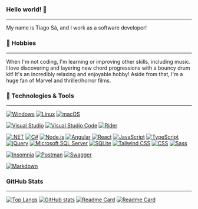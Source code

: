 ### Hello world! 👋

---

My name is Tiago Sá, and I work as a software developer!

### 🍿 Hobbies

---

When I'm not coding, I'm learning or improving other skills, including music. I love discovering and layering new chord progressions with a bouncy drum kit! It's an incredibly relaxing and enjoyable hobby!
Aside from that, I'm a huge fan of Marvel and thriller/horror films. 

### 🔧 Technologies & Tools

---
[![Windows](https://custom-icon-badges.demolab.com/badge/Windows-0078D6?logo=windows11&logoColor=white)](#)
[![Linux](https://img.shields.io/badge/Linux-FCC624?logo=linux&logoColor=black)](#)
[![macOS](https://img.shields.io/badge/macOS-000000?logo=apple&logoColor=F0F0F0)](#)

[![Visual Studio](https://custom-icon-badges.demolab.com/badge/Visual%20Studio-5C2D91.svg?&logo=visualstudio&logoColor=white)](#)
[![Visual Studio Code](https://custom-icon-badges.demolab.com/badge/Visual%20Studio%20Code-0078d7.svg?logo=vsc&logoColor=white)](#)
[![Rider](https://img.shields.io/badge/Rider-000?logo=rider&logoColor=fff)](#)

[![.NET](https://img.shields.io/badge/.NET-512BD4?logo=dotnet&logoColor=fff)](#)
[![C#](https://custom-icon-badges.demolab.com/badge/C%23-%23239120.svg?logo=cshrp&logoColor=white)](#)
[![Node.js](https://img.shields.io/badge/Node.js-6DA55F?logo=node.js&logoColor=white)](#)
[![Angular](https://img.shields.io/badge/Angular-%23DD0031.svg?logo=angular&logoColor=white)](#)
[![React](https://img.shields.io/badge/React-%2320232a.svg?logo=react&logoColor=%2361DAFB)](#)
[![JavaScript](https://img.shields.io/badge/JavaScript-F7DF1E?logo=javascript&logoColor=000)](#)
[![TypeScript](https://img.shields.io/badge/TypeScript-3178C6?logo=typescript&logoColor=fff)](#)
[![jQuery](https://img.shields.io/badge/jQuery-0769AD?logo=jquery&logoColor=fff)](#)
[![Microsoft SQL Server](https://custom-icon-badges.demolab.com/badge/Microsoft%20SQL%20Server-CC2927?logo=mssqlserver-white&logoColor=white)](#)
[![SQLite](https://img.shields.io/badge/SQLite-%2307405e.svg?logo=sqlite&logoColor=white)](#)
[![Tailwind CSS](https://img.shields.io/badge/Tailwind%20CSS-%2338B2AC.svg?logo=tailwind-css&logoColor=white)](#)
[![CSS](https://img.shields.io/badge/CSS-639?logo=css&logoColor=fff)](#)
[![Sass](https://img.shields.io/badge/Sass-C69?logo=sass&logoColor=fff)](#)

[![Insomnia](https://img.shields.io/badge/Insomnia-4000BF?logo=insomnia&logoColor=white)](#)
[![Postman](https://img.shields.io/badge/Postman-FF6C37?logo=postman&logoColor=white)](#)
[![Swagger](https://img.shields.io/badge/Swagger-85EA2D?logo=insomnia&logoColor=000)](#)

[![Markdown](https://img.shields.io/badge/Markdown-%23000000.svg?logo=markdown&logoColor=white)](#)

### GitHub Stats

---
[![Top Langs](https://github-readme-stats.vercel.app/api/top-langs/?username=tiagossa1&theme=dark&langs_count=3)](https://github.com/tiagossa1)
[![GitHub stats](https://github-readme-stats.vercel.app/api?username=tiagossa1&show_icons=true&theme=dark)](https://github.com/tiagossa1)
[![Readme Card](https://github-readme-stats.vercel.app/api/pin/?username=tiagossa1&repo=xdev-project&theme=dark)](https://github.com/tiagossa1/xdev-project)
[![Readme Card](https://github-readme-stats.vercel.app/api/pin/?username=tiagossa1&repo=TherapyManagementSystem&theme=dark)](https://github.com/tiagossa1/TherapyManagementSystem)
